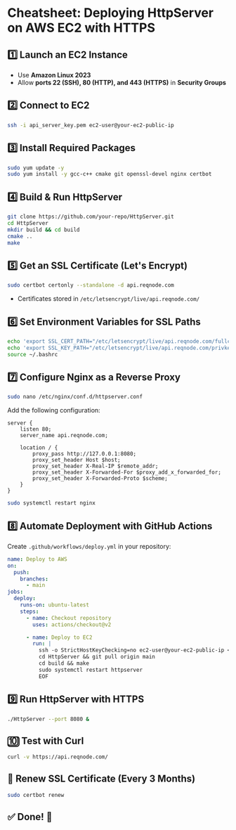 # Cheatsheet: Deploying HttpServer on AWS EC2 with HTTPS

## 1️⃣ Launch an EC2 Instance
- Use **Amazon Linux 2023**
- Allow **ports 22 (SSH), 80 (HTTP), and 443 (HTTPS)** in **Security Groups**

## 2️⃣ Connect to EC2
```bash
ssh -i api_server_key.pem ec2-user@your-ec2-public-ip
```

## 3️⃣ Install Required Packages
```bash
sudo yum update -y
sudo yum install -y gcc-c++ cmake git openssl-devel nginx certbot
```

## 4️⃣ Build & Run HttpServer
```bash
git clone https://github.com/your-repo/HttpServer.git
cd HttpServer
mkdir build && cd build
cmake ..
make
```

## 5️⃣ Get an SSL Certificate (Let's Encrypt)
```bash
sudo certbot certonly --standalone -d api.reqnode.com
```
- Certificates stored in `/etc/letsencrypt/live/api.reqnode.com/`

## 6️⃣ Set Environment Variables for SSL Paths
```bash
echo 'export SSL_CERT_PATH="/etc/letsencrypt/live/api.reqnode.com/fullchain.pem"' >> ~/.bashrc
echo 'export SSL_KEY_PATH="/etc/letsencrypt/live/api.reqnode.com/privkey.pem"' >> ~/.bashrc
source ~/.bashrc
```

## 7️⃣ Configure Nginx as a Reverse Proxy
```bash
sudo nano /etc/nginx/conf.d/httpserver.conf
```
Add the following configuration:
```nginx
server {
    listen 80;
    server_name api.reqnode.com;

    location / {
        proxy_pass http://127.0.0.1:8080;
        proxy_set_header Host $host;
        proxy_set_header X-Real-IP $remote_addr;
        proxy_set_header X-Forwarded-For $proxy_add_x_forwarded_for;
        proxy_set_header X-Forwarded-Proto $scheme;
    }
}
```
```bash
sudo systemctl restart nginx
```

## 8️⃣ Automate Deployment with GitHub Actions
Create `.github/workflows/deploy.yml` in your repository:
```yaml
name: Deploy to AWS
on:
  push:
    branches:
      - main
jobs:
  deploy:
    runs-on: ubuntu-latest
    steps:
      - name: Checkout repository
        uses: actions/checkout@v2

      - name: Deploy to EC2
        run: |
          ssh -o StrictHostKeyChecking=no ec2-user@your-ec2-public-ip << 'EOF'
          cd HttpServer && git pull origin main
          cd build && make
          sudo systemctl restart httpserver
          EOF
```

## 9️⃣ Run HttpServer with HTTPS
```bash
./HttpServer --port 8080 &
```

## 🔟 Test with Curl
```bash
curl -v https://api.reqnode.com/
```

## 🔁 Renew SSL Certificate (Every 3 Months)
```bash
sudo certbot renew
```

## ✅ Done! 🚀

